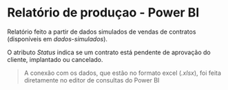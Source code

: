 # Relatório de produçao - Power BI

Relatório feito a partir de dados simulados de vendas de contratos (disponíveis em *dados-simulados*).

O atributo *Status* indica se um contrato está pendente de aprovação do cliente, implantado ou cancelado.

> A conexão com os dados, que estão no formato excel (*.xlsx*), foi feita diretamente no editor de consultas do Power BI

